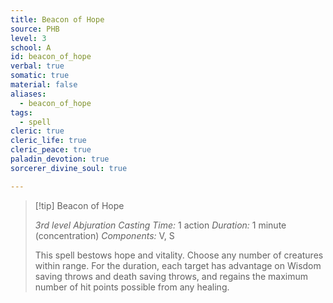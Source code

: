 ```yaml
---
title: Beacon of Hope
source: PHB
level: 3
school: A
id: beacon_of_hope
verbal: true
somatic: true
material: false
aliases:
  - beacon_of_hope
tags:
  - spell
cleric: true
cleric_life: true
cleric_peace: true
paladin_devotion: true
sorcerer_divine_soul: true

---
```

>[!tip] Beacon of Hope
>
> *3rd level Abjuration*
> *Casting Time:* 1 action
> *Duration:* 1 minute (concentration)
> *Components:* V, S
>
>This spell bestows hope and vitality. Choose any number of creatures within range. For the duration, each target has advantage on Wisdom saving throws and death saving throws, and regains the maximum number of hit points possible from any healing.
>

